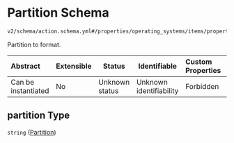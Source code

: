 # Partition Schema

```txt
v2/schema/action.schema.yml#/properties/operating_systems/items/properties/steps/items/properties/actions/items/oneOf/11/properties/fastboot:erase/properties/partition
```

Partition to format.


| Abstract            | Extensible | Status         | Identifiable            | Custom Properties | Additional Properties | Access Restrictions | Defined In                                                           |
| :------------------ | ---------- | -------------- | ----------------------- | :---------------- | --------------------- | ------------------- | -------------------------------------------------------------------- |
| Can be instantiated | No         | Unknown status | Unknown identifiability | Forbidden         | Allowed               | none                | [device.schema.json\*](../device.schema.json "open original schema") |

## partition Type

`string` ([Partition](device-properties-operating-systems-operating-system-properties-steps-step-properties-group-step-action-oneof-fastbooterase-action-properties-fastbooterase-action-properties-partition.md))
